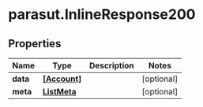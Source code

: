 # parasut.InlineResponse200

## Properties
Name | Type | Description | Notes
------------ | ------------- | ------------- | -------------
**data** | [**[Account]**](Account.md) |  | [optional] 
**meta** | [**ListMeta**](ListMeta.md) |  | [optional] 


